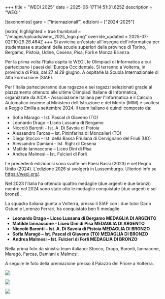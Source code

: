 +++
title = "WEOI 2025"
date = 2025-06-17T14:51:31.625Z
description = "WEOI"

[taxonomies]
gare = ["internazionali"]
edizioni = ["2024-2025"]

[extra]
highlighted = true
thumbnail = "/images/uploads/weoi_2025_logo.png"
override_updated = 2025-07-02T10:29:26.464Z
+++
Si avvicina un'estate all'insegna dell'informatica per studentesse e studenti
delle scuole superiori delle province di Torino, Bergamo, Pistoia, Udine,
Cesena, Pisa, Forlì e Monza Brianza.

Per la prima volta l'Italia ospita le WEOI, le Olimpiadi di Informatica a cui
partecipano i paesi dell'Europa Occidentale. Si terranno a Volterra, in
provincia di Pisa, dal 27 al 29 giugno. A ospitarle la Scuola Internazionale di
Alta Formazione (SIAF).

<!-- more -->

Per l'Italia parteciperanno due ragazze e sei ragazzi selezionati grazie al
piazzamento ottenuto alle ultime Olimpiadi Italiane di Informatica, organizzate
da AICA - Associazione Italiana per l'Informatica e il Calcolo Automatico
insieme al Ministero dell'Istruzione  e del Merito (MIM) e svoltesi a Reggio
Emilia a settembre 2024. Il team italiano è quindi composto da:

* Sofia Maragò – Ist. Pascal di Giaveno (TO)
* Leonardo Drago – Liceo Lussana di Bergamo
* Niccolò Baronti – Ist. A. Di Savoia di Pistoia
* Alessandro Farcas – Ist. Pininfarina di Moncalieri (TO)
* Diego Stocco – Ist. della Bassa Friulana di Cervignano del Friuli (UD)
* Alessandro Damiani – Ist. Righi di Cesena
* Matilde Iannaccone – Liceo Dini di Pisa
* Andrea Malmesi – Ist. Fulcieri di Forlì

Le precedenti edizioni si sono svolte nei Paesi Bassi (2023) e nel Regno Unito
(2024). L'edizione 2026 si svolgerà in Lussemburgo. Ulteriori info su
<https://weoi.org/>.

Nel 2023 l'Italia ha ottenuto quattro medaglie (due argenti e due bronzi)
mentre nel 2024 sono state otto le medaglie conquistate (due argenti e sei
bronzi).

La squadra italiana giunta a Volterra, presso il SIAF con i due tutor Dario Ostuni e Lorenzo Ferrari, ha conquistato ben 5 medaglie:

* **Leonardo Drago – Liceo Lussana di Bergamo    MEDAGLIA DI ARGENTO**
* **Matilde Iannaccone – Liceo Dini di Pisa             MEDAGLIA DI ARGENTO**
* **Niccolò Baronti – Ist. A. Di Savoia di Pistoia      MEDAGLIA DI BRONZO**
* **Sofia Maragò – Ist. Pascal di Giaveno (TO)        MEDAGLIA DI BRONZO**
* **Andrea Malmesi – Ist. Fulcieri di Forlì                MEDAGLIA DI BRONZO**


Nella prima foto da sinistra team italiano: Stocco, Drago, Baronti, Iannacone, Maragò, Farcas,
Damiani e Malmesi.

A seguire le foto della premiazione presso il Palazzo del Priore a Volterra.

![](/images/uploads/weoi-gruppo.jpg)

![](/images/uploads/weoi-gruppo-volterra-premiazione.jpg)

![](/images/uploads/weoi-volterra.jpg)
